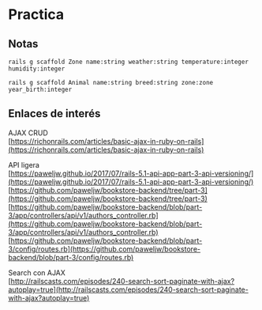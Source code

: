 # Practica

## Notas

```
rails g scaffold Zone name:string weather:string temperature:integer humidity:integer

rails g scaffold Animal name:string breed:string zone:zone year_birth:integer
```

## Enlaces de interés

AJAX CRUD
<br>
[https://richonrails.com/articles/basic-ajax-in-ruby-on-rails](https://richonrails.com/articles/basic-ajax-in-ruby-on-rails)

API ligera
<br>
[https://paweljw.github.io/2017/07/rails-5.1-api-app-part-3-api-versioning/](https://paweljw.github.io/2017/07/rails-5.1-api-app-part-3-api-versioning/)
[https://github.com/paweljw/bookstore-backend/tree/part-3](https://github.com/paweljw/bookstore-backend/tree/part-3)
[https://github.com/paweljw/bookstore-backend/blob/part-3/app/controllers/api/v1/authors_controller.rb](https://github.com/paweljw/bookstore-backend/blob/part-3/app/controllers/api/v1/authors_controller.rb)
[https://github.com/paweljw/bookstore-backend/blob/part-3/config/routes.rb](https://github.com/paweljw/bookstore-backend/blob/part-3/config/routes.rb)

Search con AJAX
<br>
[http://railscasts.com/episodes/240-search-sort-paginate-with-ajax?autoplay=true](http://railscasts.com/episodes/240-search-sort-paginate-with-ajax?autoplay=true)